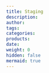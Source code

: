 ```yaml
---
title: Staging
description:
author:
tags:
categories:
products:
date:
weight: 0
hidden: false
mermaid: true
---
```



